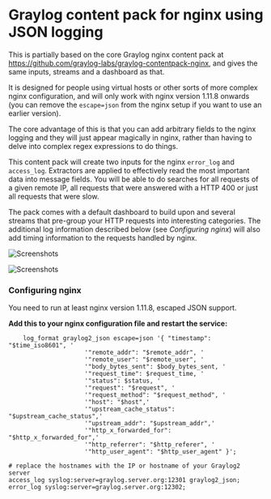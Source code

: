 # Graylog content pack for nginx using JSON logging

This is partially based on the core Graylog nginx content pack at https://github.com/graylog-labs/graylog-contentpack-nginx, and gives the same inputs, streams and a dashboard as that.

It is designed for people using virtual hosts or other sorts of more complex nginx configuration, and will only work with nginx version 1.11.8 onwards (you can remove the `escape=json` from the nginx setup if you want to use an earlier version).

The core advantage of this is that you can add arbitrary fields to the nginx logging and they will just appear magically in nginx, rather than having to delve into complex regex expressions to do things.

This content pack will create two inputs for the nginx `error_log` and `access_log`. Extractors are applied to effectively read the most important data into message fields. You will be able to do searches for all requests of a given remote IP, all requests that were answered with a HTTP 400 or just all requests that were slow.

The pack comes with a default dashboard to build upon and several streams that pre-group your HTTP requests into interesting categories. The additional log information described below (see *Configuring nginx*) will also add timing information to the requests handled by nginx.

![Screenshots](https://s3.amazonaws.com/graylog2public/images/contentpack-nginx-2.png)

![Screenshots](https://s3.amazonaws.com/graylog2public/images/contentpack-nginx-1.png)

### Configuring nginx

You need to run at least nginx version 1.11.8, escaped JSON support.

**Add this to your nginx configuration file and restart the service:**

        log_format graylog2_json escape=json '{ "timestamp": "$time_iso8601", '
                         '"remote_addr": "$remote_addr", '
                         '"remote_user": "$remote_user", '
                         '"body_bytes_sent": $body_bytes_sent, '
                         '"request_time": $request_time, '
                         '"status": $status, '
                         '"request": "$request", '
                         '"request_method": "$request_method", '
                         '"host": "$host",'
                         '"upstream_cache_status": "$upstream_cache_status",'
                         '"upstream_addr": "$upstream_addr",'
                         '"http_x_forwarded_for": "$http_x_forwarded_for",'
                         '"http_referrer": "$http_referer", '
                         '"http_user_agent": "$http_user_agent" }';

    # replace the hostnames with the IP or hostname of your Graylog2 server
    access_log syslog:server=graylog.server.org:12301 graylog2_json;
    error_log syslog:server=graylog.server.org:12302;
